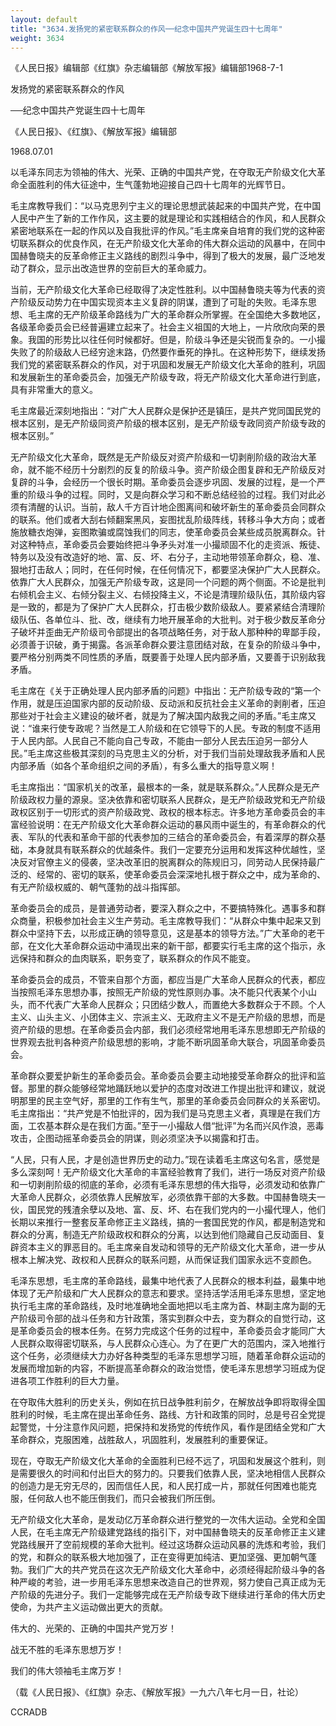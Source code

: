 ```yaml
---
layout: default
title: "3634.发扬党的紧密联系群众的作风──纪念中国共产党诞生四十七周年"
weight: 3634
---
```


《人民日报》编辑部《红旗》杂志编辑部《解放军报》编辑部1968-7-1

发扬党的紧密联系群众的作风

──纪念中国共产党诞生四十七周年

《人民日报》、《红旗》、《解放军报》编辑部

1968.07.01

以毛泽东同志为领袖的伟大、光荣、正确的中国共产党，在夺取无产阶级文化大革命全面胜利的伟大征途中，生气蓬勃地迎接自己四十七周年的光辉节日。

毛主席教导我们：“以马克思列宁主义的理论思想武装起来的中国共产党，在中国人民中产生了新的工作作风，这主要的就是理论和实践相结合的作风，和人民群众紧密地联系在一起的作风以及自我批评的作风。”毛主席亲自培育的我们党的这种密切联系群众的优良作风，在无产阶级文化大革命的伟大群众运动的风暴中，在同中国赫鲁晓夫的反革命修正主义路线的剧烈斗争中，得到了极大的发展，最广泛地发动了群众，显示出改造世界的空前巨大的革命威力。

当前，无产阶级文化大革命已经取得了决定性胜利。以中国赫鲁晓夫等为代表的资产阶级反动势力在中国实现资本主义复辟的阴谋，遭到了可耻的失败。毛泽东思想、毛主席的无产阶级革命路线为广大的革命群众所掌握。在全国绝大多数地区，各级革命委员会已经普遍建立起来了。社会主义祖国的大地上，一片欣欣向荣的景象。我国的形势比以往任何时候都好。但是，阶级斗争还是尖锐而复杂的。一小撮失败了的阶级敌人已经穷途末路，仍然要作垂死的挣扎。在这种形势下，继续发扬我们党的紧密联系群众的作风，对于巩固和发展无产阶级文化大革命的胜利，巩固和发展新生的革命委员会，加强无产阶级专政，将无产阶级文化大革命进行到底，具有非常重大的意义。

毛主席最近深刻地指出：“对广大人民群众是保护还是镇压，是共产党同国民党的根本区别，是无产阶级同资产阶级的根本区别，是无产阶级专政同资产阶级专政的根本区别。”

无产阶级文化大革命，既然是无产阶级反对资产阶级和一切剥削阶级的政治大革命，就不能不经历十分剧烈的反复的阶级斗争。资产阶级企图复辟和无产阶级反对复辟的斗争，会经历一个很长时期。革命委员会逐步巩固、发展的过程，是一个严重的阶级斗争的过程。同时，又是向群众学习和不断总结经验的过程。我们对此必须有清醒的认识。当前，敌人千方百计地企图离间和破坏新生的革命委员会同群众的联系。他们或者大刮右倾翻案黑风，妄图扰乱阶级阵线，转移斗争大方向；或者施放糖衣炮弹，妄图欺骗或腐蚀我们的同志，使革命委员会某些成员脱离群众。针对这种特点，革命委员会要始终把斗争矛头对准一小撮顽固不化的走资派、叛徒、特务以及没有改造好的地、富、反、坏、右分子，主动地带领革命群众，稳、准、狠地打击敌人；同时，在任何时候，在任何情况下，都要坚决保护广大人民群众。依靠广大人民群众，加强无产阶级专政，这是同一个问题的两个侧面。不论是批判右倾机会主义、右倾分裂主义、右倾投降主义，不论是清理阶级队伍，其阶级内容是一致的，都是为了保护广大人民群众，打击极少数阶级敌人。要紧紧结合清理阶级队伍、各单位斗、批、改，继续有力地开展革命的大批判。对于极少数反革命分子破坏并歪曲无产阶级司令部提出的各项战略任务，对于敌人那种种的卑鄙手段，必须善于识破，勇于揭露。各派革命群众要注意团结对敌，在复杂的阶级斗争中，要严格分别两类不同性质的矛盾，既要善于处理人民内部矛盾，又要善于识别敌我矛盾。

毛主席在《关于正确处理人民内部矛盾的问题》中指出：无产阶级专政的“第一个作用，就是压迫国家内部的反动阶级、反动派和反抗社会主义革命的剥削者，压迫那些对于社会主义建设的破坏者，就是为了解决国内敌我之间的矛盾。”毛主席又说：“谁来行使专政呢？当然是工人阶级和在它领导下的人民。专政的制度不适用于人民内部。人民自己不能向自己专政，不能由一部分人民去压迫另一部分人民。”毛主席这些极其深刻的马克思主义的分析，对于我们当前处理敌我矛盾和人民内部矛盾（如各个革命组织之间的矛盾），有多么重大的指导意义啊！

毛主席指出：“国家机关的改革，最根本的一条，就是联系群众。”人民群众是无产阶级政权力量的源泉。坚决依靠和密切联系人民群众，是无产阶级政党和无产阶级政权区别于一切形式的资产阶级政党、政权的根本标志。许多地方革命委员会的丰富经验说明：在无产阶级文化大革命群众运动的暴风雨中诞生的，有革命群众的代表、军队的代表和革命干部的代表参加的三结合的革命委员会，有着深厚的群众基础，本身就具有联系群众的优越条件。我们一定要充分运用和发挥这种优越性，坚决反对官僚主义的侵袭，坚决改革旧的脱离群众的陈规旧习，同劳动人民保持最广泛的、经常的、密切的联系，使革命委员会深深地扎根于群众之中，成为革命的、有无产阶级权威的、朝气蓬勃的战斗指挥部。

革命委员会的成员，是普通劳动者，要深入群众之中，不要搞特殊化。遇事多和群众商量，积极参加社会主义生产劳动。毛主席教导我们：“从群众中集中起来又到群众中坚持下去，以形成正确的领导意见，这是基本的领导方法。”广大革命的老干部，在文化大革命群众运动中涌现出来的新干部，都要实行毛主席的这个指示，永远保持和群众的血肉联系，职务变了，联系群众的作风不能变。

革命委员会的成员，不管来自那个方面，都应当是广大革命人民群众的代表，都应当按照毛泽东思想办事，按照无产阶级的党性原则办事。决不能只代表某个小山头，而不代表广大革命人民群众；只团结少数人，而置绝大多数群众于不顾。个人主义、山头主义、小团体主义、宗派主义、无政府主义不是无产阶级的思想，而是资产阶级的思想。在革命委员会内部，我们必须经常地用毛泽东思想即无产阶级的世界观去批判各种资产阶级思想的影响，才能不断巩固革命大联合，巩固革命委员会。

革命群众要爱护新生的革命委员会。革命委员会要主动地接受革命群众的批评和监督。那里的群众能够经常地踊跃地以爱护的态度对改进工作提出批评和建议，就说明那里的民主空气好，那里的工作有生气，那里的革命委员会同群众的关系密切。毛主席指出：“共产党是不怕批评的，因为我们是马克思主义者，真理是在我们方面，工农基本群众是在我们方面。”至于一小撮敌人借“批评”为名而兴风作浪，恶毒攻击，企图动摇革命委员会的阴谋，则必须坚决予以揭露和打击。

“人民，只有人民，才是创造世界历史的动力。”现在读着毛主席这句名言，感觉是多么深刻呵！无产阶级文化大革命的丰富经验教育了我们，进行一场反对资产阶级和一切剥削阶级的彻底的革命，必须有毛泽东思想的伟大指导，必须发动和依靠广大革命人民群众，必须依靠人民解放军，必须依靠干部的大多数。中国赫鲁晓夫一伙，国民党的残渣余孽以及地、富、反、坏、右在我们党内的一小撮代理人，他们长期以来推行一整套反革命修正主义路线，搞的一套国民党的作风，都是制造党和群众的分离，制造无产阶级政权和群众的分离，以达到他们隐藏自己反动面目、复辟资本主义的罪恶目的。毛主席亲自发动和领导的无产阶级文化大革命，进一步从根本上解决党、政权和人民群众的联系问题，从而保证我们国家永远不变颜色。

毛泽东思想，毛主席的革命路线，最集中地代表了人民群众的根本利益，最集中地体现了无产阶级和广大人民群众的意志和要求。坚持活学活用毛泽东思想，坚定地执行毛主席的革命路线，及时地准确地全面地把以毛主席为首、林副主席为副的无产阶级司令部的战斗任务和方针政策，落实到群众中去，变为群众的自觉行动，这是革命委员会的根本任务。在努力完成这个任务的过程中，革命委员会才能同广大人民群众取得密切联系，与人民群众心连心。为了在更广大的范围内，深入地推行这个任务，必须继续大力办好各种类型的毛泽东思想学习班，随着革命群众运动的发展而增加新的内容，不断提高革命群众的政治觉悟，使毛泽东思想学习班成为促进各项工作胜利的巨大力量。

在夺取伟大胜利的历史关头，例如在抗日战争胜利前夕，在解放战争即将取得全国胜利的时候，毛主席在提出革命任务、路线、方针和政策的同时，总是号召全党提起警觉，十分注意作风问题，把保持和发扬党的传统作风，看作是团结全党和广大革命群众，克服困难，战胜敌人，巩固胜利，发展胜利的重要保证。

现在，夺取无产阶级文化大革命的全面胜利已经不远了，巩固和发展这个胜利，则是需要很久的时间和付出巨大的努力的。只要我们依靠人民，坚决地相信人民群众的创造力是无穷无尽的，因而信任人民，和人民打成一片，那就任何困难也能克服，任何敌人也不能压倒我们，而只会被我们所压倒。

无产阶级文化大革命，是发动亿万革命群众进行整党的一次伟大运动。全党和全国人民，在毛主席无产阶级建党路线的指引下，对中国赫鲁晓夫的反革命修正主义建党路线展开了空前规模的革命大批判。经过这场群众运动风暴的洗炼和考验，我们的党，和群众的联系极大地加强了，正在变得更加纯洁、更加坚强、更加朝气蓬勃。我们广大的共产党员在这次无产阶级文化大革命中，必须经得起阶级斗争的各种严峻的考验，进一步用毛泽东思想来改造自己的世界观，努力使自己真正成为无产阶级的先进分子。我们一定能够完成在无产阶级专政下继续进行革命的伟大历史使命，为共产主义运动做出更大的贡献。

伟大的、光荣的、正确的中国共产党万岁！

战无不胜的毛泽东思想万岁！

我们的伟大领袖毛主席万岁！

（载《人民日报》、《红旗》杂志、《解放军报》一九六八年七月一日，社论）

CCRADB

